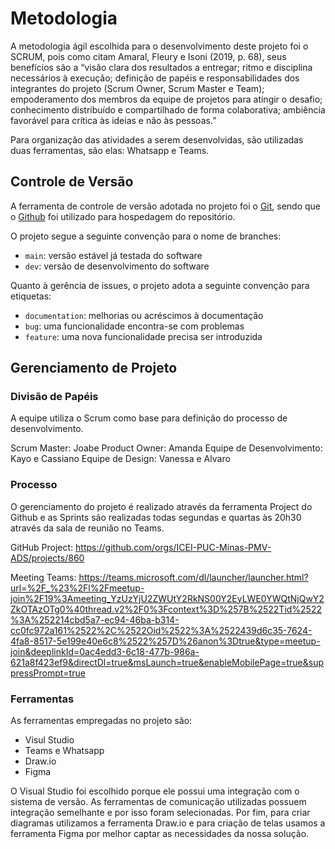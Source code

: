 
# Metodologia

A metodologia ágil escolhida para o desenvolvimento deste projeto foi o SCRUM, pois como citam Amaral, Fleury e Isoni (2019, p. 68), seus benefícios são a “visão clara dos resultados a entregar; ritmo e disciplina necessários à execução; definição de papéis e responsabilidades dos integrantes do projeto (Scrum Owner, Scrum Master e Team); empoderamento dos membros da equipe de projetos para atingir o desafio; conhecimento distribuído e compartilhado de forma colaborativa; ambiência favorável para crítica às ideias e não às pessoas.”

Para organização das atividades a serem desenvolvidas, são utilizadas duas ferramentas, são elas: Whatsapp e Teams.

## Controle de Versão

A ferramenta de controle de versão adotada no projeto foi o
[Git](https://git-scm.com/), sendo que o [Github](https://github.com)
foi utilizado para hospedagem do repositório.

O projeto segue a seguinte convenção para o nome de branches:

- `main`: versão estável já testada do software
- `dev`: versão de desenvolvimento do software

Quanto à gerência de issues, o projeto adota a seguinte convenção para
etiquetas:

- `documentation`: melhorias ou acréscimos à documentação
- `bug`: uma funcionalidade encontra-se com problemas
- `feature`: uma nova funcionalidade precisa ser introduzida

## Gerenciamento de Projeto

### Divisão de Papéis

A equipe utiliza o Scrum como base para definição do processo de desenvolvimento.

Scrum Master: Joabe 
Product Owner: Amanda
Equipe de Desenvolvimento: Kayo e Cassiano
Equipe de Design: Vanessa e Alvaro

### Processo

O gerenciamento do projeto é realizado através da ferramenta Project do Github e as Sprints são realizadas todas segundas e quartas às 20h30 através da sala de reunião no Teams.

GitHub Project: <https://github.com/orgs/ICEI-PUC-Minas-PMV-ADS/projects/860>

Meeting Teams: <https://teams.microsoft.com/dl/launcher/launcher.html?url=%2F_%23%2Fl%2Fmeetup-join%2F19%3Ameeting_YzUzYjU2ZWUtY2RkNS00Y2EyLWE0YWQtNjQwY2ZkOTAzOTg0%40thread.v2%2F0%3Fcontext%3D%257B%2522Tid%2522%3A%252214cbd5a7-ec94-46ba-b314-cc0fc972a161%2522%2C%2522Oid%2522%3A%2522439d6c35-7624-4fa8-8517-5e199e40e6c8%2522%257D%26anon%3Dtrue&type=meetup-join&deeplinkId=0ac4edd3-6c18-477b-986a-621a8f423ef9&directDl=true&msLaunch=true&enableMobilePage=true&suppressPrompt=true>

### Ferramentas

As ferramentas empregadas no projeto são:

- Visul Studio
- Teams e Whatsapp
- Draw.io
- Figma

O Visual Studio foi escolhido porque ele possui uma integração com o sistema de versão. As ferramentas de comunicação utilizadas possuem integração semelhante e por isso foram selecionadas. Por fim, para criar diagramas utilizamos a ferramenta Draw.io e para criação de telas usamos a ferramenta Figma por melhor captar as necessidades da nossa solução. 
